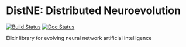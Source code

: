 DistNE: Distributed Neuroevolution
==================================

[![Build Status](https://travis-ci.org/AaronTheApe/distne.svg?branch=master)](https://travis-ci.org/AaronTheApe/distne)
[![Doc Status](https://inch-ci.org/github/AaronTheApe/distne.svg?branch=master)](https://inch-ci.org/github/AaronTheApe/distne)

Elixir library for evolving neural network artificial intelligence
